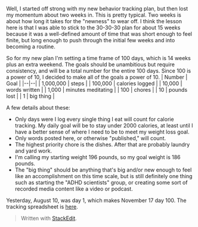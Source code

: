Well, I started off strong with my new behavior tracking plan, but then lost my momentum about two weeks in. This is pretty typical. Two weeks is about how long it takes for the "newness" to wear off. I think the lesson here is that I was able to stick to the 30-30-30 plan for about 15 weeks because it was a well-defined amount of time that was short enough to feel finite, but long enough to push through the initial few weeks and into becoming a routine. 

So for my new plan I'm setting a time frame of 100 days, which is 14 weeks plus an extra weekend. The goals should be *un*ambitious but require consistency, and will be a total number for the entire 100 days. Since 100 is a power of 10, I decided to make all of the goals a power of 10. 
| Number | Goal | 
|--|--|
| 1,000,000 | steps |
| 100,000 | calories logged |
| 10,000 | words written |
| 1,000 | minutes meditating |
| 100 | chores |
| 10 | pounds lost |
| 1 | big thing |

A few details about these:
- Only days were I log every single thing I eat will count for calorie tracking. My daily goal will be to stay under 2000 calories, at least until I have a better sense of where I need to be to meet my weight loss goal.
- Only words posted here, or otherwise "published," will count.
- The highest priority chore is the dishes. After that are probably laundry and yard work.
- I'm calling my starting weight 196 pounds, so my goal weight is 186 pounds.
- The "big thing" should be anything that's big and/or new enough to feel like an accomplishment on this time scale, but is still definitely one thing such as starting the "ADHD scientists" group, or creating some sort of recorded media content like a video or podcast.

Yesterday, August 10, was day 1, which makes November 17 day 100. The tracking spreadsheet is [here](https://docs.google.com/spreadsheets/d/e/2PACX-1vQB1KkVJFVSpi6sP5w3Xgkvu43DZ61ABtgkjUWywLQQEnmzycT9cLMQlLDRPbY2qu1vXtUuM8TkkCCo/pubhtml).


> Written with [StackEdit](https://stackedit.io/).
<!--stackedit_data:
eyJoaXN0b3J5IjpbNjE0NzAwMzMyLDkxMjA1MzkzOSwtMTgyNT
M4OTg0OSwtMTYyNjYxODM2OCwxNjY4MDIwODk4LDIwODc3OTE1
MjMsNzMzNzIxNTQ1LC0xMjQ1NzAwNTg0LDEyNTc1NTEwOTgsMT
I1ODk1ODQxMCwtMTMwMzExMTI0NF19
-->